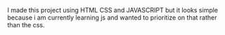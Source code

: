 I made this project using HTML CSS and JAVASCRIPT but it looks simple 
because i am currently learning js and wanted to prioritize on that rather than the css.

